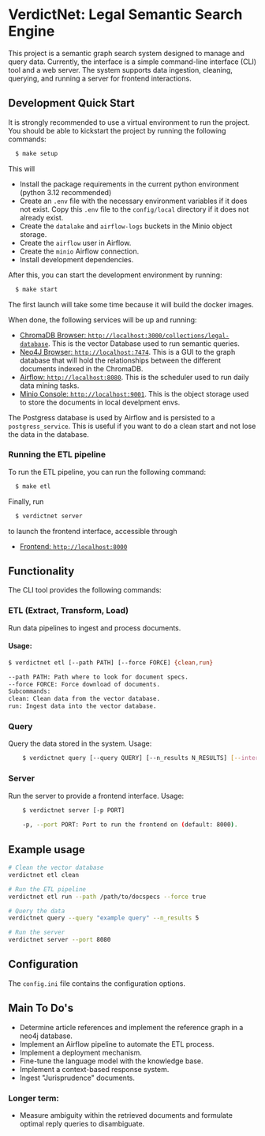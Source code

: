 # VerdictNet: Legal Semantic Search Engine

This project is a semantic graph search system designed to manage and query data.
Currently, the interface is a simple command-line interface (CLI) tool and a web server.
The system supports data ingestion, cleaning, querying, and running a server for frontend interactions.


## Development Quick Start
It is strongly recommended to use a virtual environment to run the project. You should be able to kickstart the project by running the following commands:
```sh
  $ make setup
```

This will
- Install the package requirements in the current python environment (python 3.12 recommended)
- Create an `.env` file with the necessary environment variables if it does not exist. Copy this `.env` file to the `config/local` directory if it does not already exist. 
- Create the `datalake` and `airflow-logs` buckets in the Minio object storage.
- Create the `airflow` user in Airflow.
- Create the `minio` Airflow connection.
- Install development dependencies.

After this, you can start the development environment by running:
```sh
  $ make start
```
The first launch will take some time because it will build the docker images.

When done, the following services will be up and running:
- [ChromaDB Browser: `http://localhost:3000/collections/legal-database`](http://localhost:3000/collections/legal-database). This is the vector Database used to run semantic queries.
- [Neo4J Browser: `http://localhost:7474`](http://localhost:7474). This is a GUI to the graph database that will hold the relationships between the different documents indexed in the ChromaDB.
- [Airflow: `http://localhost:8080`](http://localhost:8080). This is the scheduler used to run daily data mining tasks.
- [Minio Console: `http://localhost:9001`](http://localhost:9001). This is the object storage used to store the documents in local develpment envs.

The Postgress database is used by Airflow and is persisted to a `postgress_service`. This is useful if you want to do a clean start and not lose the data in the database.



### Running the ETL pipeline
To run the ETL pipeline, you can run the following command:
```sh
  $ make etl
```

Finally, run
```sh
  $ verdictnet server
````
to launch the frontend interface, accessible through
- [Frontend: `http://localhost:8000`](http://localhost:8000)

## Functionality

The CLI tool provides the following commands:

### ETL (Extract, Transform, Load)

Run data pipelines to ingest and process documents.

#### Usage:
```sh
$ verdictnet etl [--path PATH] [--force FORCE] {clean,run}

--path PATH: Path where to look for document specs.
--force FORCE: Force download of documents.
Subcommands:  
clean: Clean data from the vector database.
run: Ingest data into the vector database.
```

### Query
Query the data stored in the system.
Usage:
```sh
    $ verdictnet query [--query QUERY] [--n_results N_RESULTS] [--interactive]
```
### Server
Run the server to provide a frontend interface.
Usage:
```sh
    $ verdictnet server [-p PORT]
    
    -p, --port PORT: Port to run the frontend on (default: 8000).
```

## Example usage
```sh
# Clean the vector database
verdictnet etl clean

# Run the ETL pipeline
verdictnet etl run --path /path/to/docspecs --force true

# Query the data
verdictnet query --query "example query" --n_results 5

# Run the server
verdictnet server --port 8080
```

## Configuration

The `config.ini` file contains the configuration options.

## Main To Do's
- Determine article references and implement the reference graph in a neo4j database.
- Implement an Airflow pipeline to automate the ETL process.
- Implement a deployment mechanism.
- Fine-tune the language model with the knowledge base.
- Implement a context-based response system.
- Ingest "Jurisprudence" documents.

### Longer term:
- Measure ambiguity within the retrieved documents and formulate optimal reply queries to disambiguate.